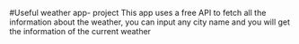 #Useful weather app- project
This app uses a free API to fetch all the information about the weather, you can input any city name and you will get the information of the current weather
